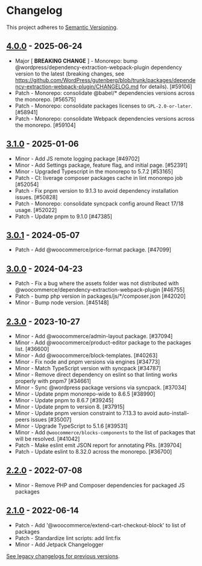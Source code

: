 # Changelog 

This project adheres to [Semantic Versioning](https://semver.org/spec/v2.0.0.html).

## [4.0.0](https://www.npmjs.com/package/@woocommerce/dependency-extraction-webpack-plugin/v/4.0.0) - 2025-06-24 

-   Major [ **BREAKING CHANGE** ] - Monorepo: bump @wordpress/dependency-extraction-webpack-plugin dependency version to the latest (breaking changes, see https://github.com/WordPress/gutenberg/blob/trunk/packages/dependency-extraction-webpack-plugin/CHANGELOG.md for details). [#59106]
-   Patch - Monorepo: consolidate @babel/* dependencies versions across the monorepo. [#56575]
-   Patch - Monorepo: consolidate packages licenses to `GPL-2.0-or-later`. [#58941]
-   Patch - Monorepo: consolidate Webpack dependencies versions across the monorepo. [#59104]

## [3.1.0](https://www.npmjs.com/package/@woocommerce/dependency-extraction-webpack-plugin/v/3.1.0) - 2025-01-06 

-   Minor - Add JS remote logging package [#49702]
-   Minor - Add Settings package, feature flag, and initial page. [#52391]
-   Minor - Upgraded Typescript in the monorepo to 5.7.2 [#53165]
-   Patch - CI: liverage composer packages cache in lint monorepo job [#52054]
-   Patch - Fix pnpm version to 9.1.3 to avoid dependency installation issues. [#50828]
-   Patch - Monorepo: consolidate syncpack config around React 17/18 usage. [#52022]
-   Patch - Update pnpm to 9.1.0 [#47385]

## [3.0.1](https://www.npmjs.com/package/@woocommerce/dependency-extraction-webpack-plugin/v/3.0.1) - 2024-05-07 

-   Patch - Add @woocommerce/price-format package. [#47099]

## [3.0.0](https://www.npmjs.com/package/@woocommerce/dependency-extraction-webpack-plugin/v/3.0.0) - 2024-04-23 

-   Patch - Fix a bug where the assets folder was not distributed with @woocommerce/dependency-extraction-webpack-plugin [#46755]
-   Patch - bump php version in packages/js/*/composer.json [#42020]
-   Minor - Bump node version. [#45148]

## [2.3.0](https://www.npmjs.com/package/@woocommerce/dependency-extraction-webpack-plugin/v/2.3.0) - 2023-10-27 

-   Minor - Add @woocommerce/admin-layout package. [#37094]
-   Minor - Add @woocommerce/product-editor package to the packages list. [#36600]
-   Minor - Add @woocommerce/block-templates. [#40263]
-   Minor - Fix node and pnpm versions via engines [#34773]
-   Minor - Match TypeScript version with syncpack [#34787]
-   Minor - Remove direct dependency on eslint so that linting works properly with pnpm7 [#34661]
-   Minor - Sync @wordpress package versions via syncpack. [#37034]
-   Minor - Update pnpm monorepo-wide to 8.6.5 [#38990]
-   Minor - Update pnpm to 8.6.7 [#39245]
-   Minor - Update pnpm to version 8. [#37915]
-   Minor - Update pnpm version constraint to 7.13.3 to avoid auto-install-peers issues [#35007]
-   Minor - Upgrade TypeScript to 5.1.6 [#39531]
-   Minor - Add `@woocommerce/blocks-components` to the list of packages that will be resolved. [#41042]
-   Patch - Make eslint emit JSON report for annotating PRs. [#39704]
-   Patch - Update eslint to 8.32.0 across the monorepo. [#36700]

## [2.2.0](https://www.npmjs.com/package/@woocommerce/dependency-extraction-webpack-plugin/v/2.2.0) - 2022-07-08 

-   Minor - Remove PHP and Composer dependencies for packaged JS packages

## [2.1.0](https://www.npmjs.com/package/@woocommerce/dependency-extraction-webpack-plugin/v/2.1.0) - 2022-06-14 

-   Patch - Add '@woocommerce/extend-cart-checkout-block' to list of packages
-   Patch - Standardize lint scripts: add lint:fix
-   Minor - Add Jetpack Changelogger

[See legacy changelogs for previous versions](https://github.com/woocommerce/woocommerce/blob/68581955106947918d2b17607a01bdfdf22288a9/packages/js/dependency-extraction-webpack-plugin/CHANGELOG.md).
